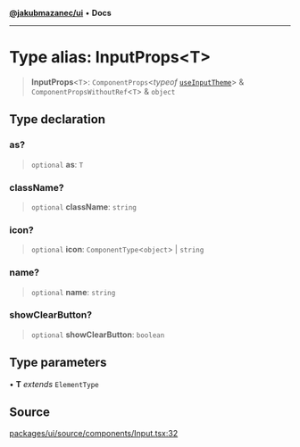 [**@jakubmazanec/ui**](../README.md) • **Docs**

---

# Type alias: InputProps\<T\>

> **InputProps**\<`T`\>: `ComponentProps`\<_typeof_
> [`useInputTheme`](../functions/useInputTheme.md)\> & `ComponentPropsWithoutRef`\<`T`\> & `object`

## Type declaration

### as?

> `optional` **as**: `T`

### className?

> `optional` **className**: `string`

### icon?

> `optional` **icon**: `ComponentType`\<`object`\> \| `string`

### name?

> `optional` **name**: `string`

### showClearButton?

> `optional` **showClearButton**: `boolean`

## Type parameters

• **T** _extends_ `ElementType`

## Source

[packages/ui/source/components/Input.tsx:32](https://github.com/jakubmazanec/tools/blob/bb20df5276ddb119762948adc2cda520aef09f0f/packages/ui/source/components/Input.tsx#L32)
